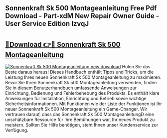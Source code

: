## Sonnenkraft Sk 500 Montageanleitung Free Pdf Download - Part-xdM New Repair Owner Guide - User Service Edition IzvqJ

# <h2><a href="http://df6xyq.blite.top/?on=Sonnenkraft+Sk+500+Montageanleitung">🔗Download 👉🔴 Sonnenkraft Sk 500 Montageanleitung</a></h2>

[![Sonnenkraft Sk 500 Montageanleitung new download](https://i.imgur.com/lujVjoI.png)](http://df6xyq.blite.top/?on=Sonnenkraft+Sk+500+Montageanleitung)
Holen Sie das Beste daraus heraus! Dieses Handbuch enthält Tipps und Tricks, um die Leistung Ihres neuen Sonnenkraft Sk 500 Montageanleitung zu maximieren. Bevor Sie Ihren Sonnenkraft Sk 500 Montageanleitung verwenden, finden Sie in diesem Benutzerhandbuch umfassende Anweisungen zur Einrichtung, Bedienung und Fehlerbehebung des Produkts. Es enthält klare Anweisungen für Installation, Einrichtung und Betrieb sowie wichtige Sicherheitsinformationen. Mit Funktionen wie der Liste der Funktionen ist Ihr neuer Sonnenkraft Sk 500 Montageanleitung ein Game-Changer. Wir vertrauen darauf, dass das Sonnenkraft Sk 500 MontageanleitungD eine unschätzbare Ressource für Ihre Bemühungen war, Ihr neues Produkt zu meistern. Sollten Sie Hilfe benötigen, steht Ihnen unser Kundenservice zur Verfügung.
